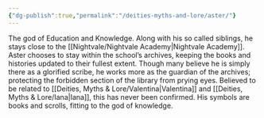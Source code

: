```yaml
---
{"dg-publish":true,"permalink":"/deities-myths-and-lore/aster/"}
---
```



The god of Education and Knowledge. Along with his so called siblings, he stays close to the [[Nightvale/Nightvale Academy\|Nightvale Academy]]. Aster chooses to stay within the school’s archives, keeping the books and histories updated to their fullest extent. Though many believe he is simply there as a glorified scribe, he works more as the guardian of the archives; protecting the forbidden section of the library from prying eyes. Believed to be related to [[Deities, Myths & Lore/Valentina\|Valentina]] and [[Deities, Myths & Lore/Iana\|Iana]], this has never been confirmed. His symbols are books and scrolls, fitting to the god of knowledge.

